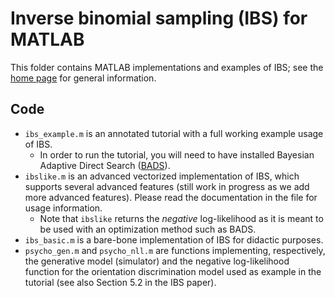 # Inverse binomial sampling (IBS) for MATLAB

This folder contains MATLAB implementations and examples of IBS; see the [home page](https://github.com/lacerbi/ibs) for general information.

## Code

- `ibs_example.m` is an annotated tutorial with a full working example usage of IBS.
  - In order to run the tutorial, you will need to have installed Bayesian Adaptive Direct Search ([BADS](https://github.com/lacerbi/bads)). 
- `ibslike.m` is an advanced vectorized implementation of IBS, which supports several advanced features (still work in progress as we add more advanced features). Please read the documentation in the file for usage information. 
  - Note that `ibslike` returns the *negative* log-likelihood as it is meant to be used with an optimization method such as BADS.
- `ibs_basic.m` is a bare-bone implementation of IBS for didactic purposes.
- `psycho_gen.m` and `psycho_nll.m` are functions implementing, respectively, the generative model (simulator) and the negative log-likelihood function for the orientation discrimination model used as example in the tutorial (see also Section 5.2 in the IBS paper).
